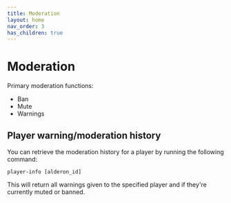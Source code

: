 ```yaml
---
title: Moderation
layout: home
nav_order: 3
has_children: true
---
```


# Moderation

Primary moderation functions:
- Ban
- Mute
- Warnings

## Player warning/moderation history
You can retrieve the moderation history for a player by running the following command:
```
player-info [alderon_id]
```
This will return all warnings given to the specified player and if they're currently muted or banned.



